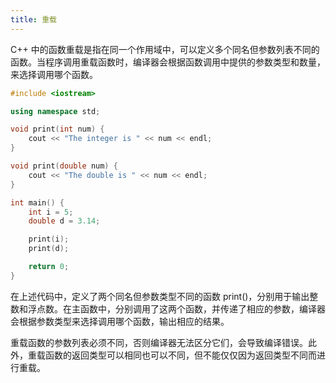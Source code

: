 ```yaml
---
title: 重载
---
```


C++ 中的函数重载是指在同一个作用域中，可以定义多个同名但参数列表不同的函数。当程序调用重载函数时，编译器会根据函数调用中提供的参数类型和数量，来选择调用哪个函数。

```cpp
#include <iostream>

using namespace std;

void print(int num) {
    cout << "The integer is " << num << endl;
}

void print(double num) {
    cout << "The double is " << num << endl;
}

int main() {
    int i = 5;
    double d = 3.14;

    print(i);
    print(d);

    return 0;
}
```

在上述代码中，定义了两个同名但参数类型不同的函数 print()，分别用于输出整数和浮点数。在主函数中，分别调用了这两个函数，并传递了相应的参数，编译器会根据参数类型来选择调用哪个函数，输出相应的结果。

重载函数的参数列表必须不同，否则编译器无法区分它们，会导致编译错误。此外，重载函数的返回类型可以相同也可以不同，但不能仅仅因为返回类型不同而进行重载。

